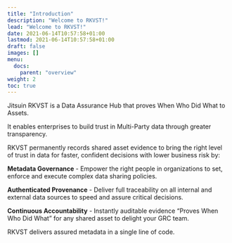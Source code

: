 ```yaml
---
title: "Introduction"
description: "Welcome to RKVST!"
lead: "Welcome to RKVST!"
date: 2021-06-14T10:57:58+01:00
lastmod: 2021-06-14T10:57:58+01:00
draft: false
images: []
menu: 
  docs:
    parent: "overview"
weight: 2
toc: true
---
```


Jitsuin RKVST is a Data Assurance Hub that proves When Who Did What to Assets. 

It enables enterprises to build trust in Multi-Party data through greater transparency. 

RKVST permanently records shared asset evidence to bring the right level of trust in data for faster, confident decisions with lower business risk by:

**Metadata Governance** - Empower the right people in organizations to set, enforce and execute complex data sharing policies.

**Authenticated Provenance** - Deliver full traceability on all internal and external data sources to speed and assure critical decisions.

**Continuous Accountability** - Instantly auditable evidence “Proves When Who Did What” for any shared asset to delight your GRC team.

RKVST delivers assured metadata in a single line of code.